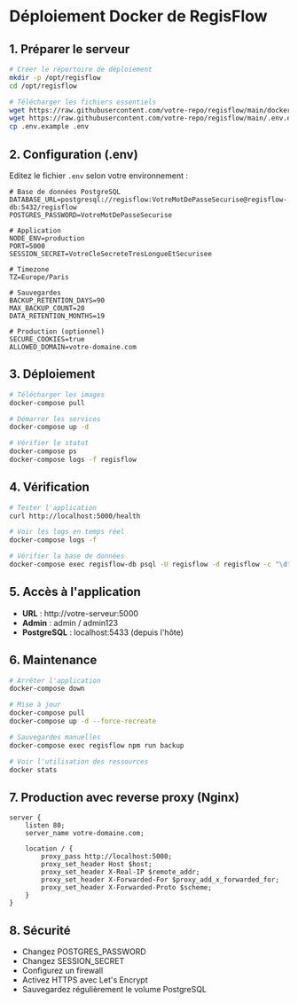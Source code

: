# Déploiement Docker de RegisFlow

## 1. Préparer le serveur

```bash
# Créer le répertoire de déploiement
mkdir -p /opt/regisflow
cd /opt/regisflow

# Télécharger les fichiers essentiels
wget https://raw.githubusercontent.com/votre-repo/regisflow/main/docker-compose.yml
wget https://raw.githubusercontent.com/votre-repo/regisflow/main/.env.example
cp .env.example .env
```

## 2. Configuration (.env)

Editez le fichier `.env` selon votre environnement :

```env
# Base de données PostgreSQL
DATABASE_URL=postgresql://regisflow:VotreMotDePasseSecurise@regisflow-db:5432/regisflow
POSTGRES_PASSWORD=VotreMotDePasseSecurise

# Application
NODE_ENV=production
PORT=5000
SESSION_SECRET=VotreCleSecreteTresLongueEtSecurisee

# Timezone
TZ=Europe/Paris

# Sauvegardes
BACKUP_RETENTION_DAYS=90
MAX_BACKUP_COUNT=20
DATA_RETENTION_MONTHS=19

# Production (optionnel)
SECURE_COOKIES=true
ALLOWED_DOMAIN=votre-domaine.com
```

## 3. Déploiement

```bash
# Télécharger les images
docker-compose pull

# Démarrer les services
docker-compose up -d

# Vérifier le statut
docker-compose ps
docker-compose logs -f regisflow
```

## 4. Vérification

```bash
# Tester l'application
curl http://localhost:5000/health

# Voir les logs en temps réel
docker-compose logs -f

# Vérifier la base de données
docker-compose exec regisflow-db psql -U regisflow -d regisflow -c "\dt"
```

## 5. Accès à l'application

- **URL** : http://votre-serveur:5000
- **Admin** : admin / admin123
- **PostgreSQL** : localhost:5433 (depuis l'hôte)

## 6. Maintenance

```bash
# Arrêter l'application
docker-compose down

# Mise à jour
docker-compose pull
docker-compose up -d --force-recreate

# Sauvegardes manuelles
docker-compose exec regisflow npm run backup

# Voir l'utilisation des ressources
docker stats
```

## 7. Production avec reverse proxy (Nginx)

```nginx
server {
    listen 80;
    server_name votre-domaine.com;
    
    location / {
        proxy_pass http://localhost:5000;
        proxy_set_header Host $host;
        proxy_set_header X-Real-IP $remote_addr;
        proxy_set_header X-Forwarded-For $proxy_add_x_forwarded_for;
        proxy_set_header X-Forwarded-Proto $scheme;
    }
}
```

## 8. Sécurité

- Changez POSTGRES_PASSWORD
- Changez SESSION_SECRET  
- Configurez un firewall
- Activez HTTPS avec Let's Encrypt
- Sauvegardez régulièrement le volume PostgreSQL